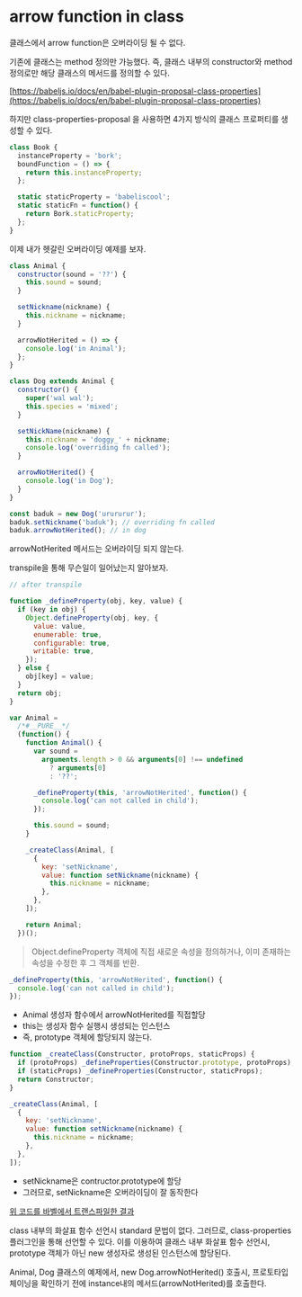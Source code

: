# arrow function in class

클래스에서 arrow function은 오버라이딩 될 수 없다.

기존에 클래스는 method 정의만 가능했다.
즉, 클래스 내부의 constructor와 method 정의로만 해당 클래스의 메서드를 정의할 수 있다.

[https://babeljs.io/docs/en/babel-plugin-proposal-class-properties](https://babeljs.io/docs/en/babel-plugin-proposal-class-properties)

하지만 class-properties-proposal 을 사용하면 4가지 방식의 클래스 프로퍼티를 생성할 수 있다.

```js
class Book {
  instanceProperty = 'bork';
  boundFunction = () => {
    return this.instanceProperty;
  };

  static staticProperty = 'babeliscool';
  static staticFn = function() {
    return Bork.staticProperty;
  };
}
```

이제 내가 헷갈린 오버라이딩 예제를 보자.

```js
class Animal {
  constructor(sound = '??') {
    this.sound = sound;
  }

  setNickname(nickname) {
    this.nickname = nickname;
  }

  arrowNotHerited = () => {
    console.log('in Animal');
  };
}

class Dog extends Animal {
  constructor() {
    super('wal wal');
    this.species = 'mixed';
  }

  setNickName(nickname) {
    this.nickname = 'doggy_' + nickname;
    console.log('overriding fn called');
  }

  arrowNotHerited() {
    console.log('in Dog');
  }
}

const baduk = new Dog('urururur');
baduk.setNickname('baduk'); // overriding fn called
baduk.arrowNotHerited(); // in dog
```

arrowNotHerited 메서드는 오버라이딩 되지 않는다.

transpile을 통해 무슨일이 일어났는지 알아보자.

```js
// after transpile

function _defineProperty(obj, key, value) {
  if (key in obj) {
    Object.defineProperty(obj, key, {
      value: value,
      enumerable: true,
      configurable: true,
      writable: true,
    });
  } else {
    obj[key] = value;
  }
  return obj;
}

var Animal =
  /*#__PURE__*/
  (function() {
    function Animal() {
      var sound =
        arguments.length > 0 && arguments[0] !== undefined
          ? arguments[0]
          : '??';

      _defineProperty(this, 'arrowNotHerited', function() {
        console.log('can not called in child');
      });

      this.sound = sound;
    }

    _createClass(Animal, [
      {
        key: 'setNickname',
        value: function setNickname(nickname) {
          this.nickname = nickname;
        },
      },
    ]);

    return Animal;
  })();
```

> Object.defineProperty
> 객체에 직접 새로운 속성을 정의하거나, 이미 존재하는 속성을 수정한 후 그 객체를 반환.

```js
_defineProperty(this, 'arrowNotHerited', function() {
  console.log('can not called in child');
});
```

- Animal 생성자 함수에서 arrowNotHerited를 직접할당
- this는 생성자 함수 실행시 생성되는 인스턴스
- 즉, prototype 객체에 할당되지 않는다.

```js
function _createClass(Constructor, protoProps, staticProps) {
  if (protoProps) _defineProperties(Constructor.prototype, protoProps);
  if (staticProps) _defineProperties(Constructor, staticProps);
  return Constructor;
}

_createClass(Animal, [
  {
    key: 'setNickname',
    value: function setNickname(nickname) {
      this.nickname = nickname;
    },
  },
]);
```

- setNickname은 contructor.prototype에 할당
- 그러므로, setNickname은 오버라이딩이 잘 동작한다

[위 코드를 바벨에서 트랜스파일한 결과](https://babeljs.io/repl#?babili=false&browsers=&build=&builtIns=false&spec=false&loose=false&code_lz=MYGwhgzhAECCB2BLAtmE0DeAoAkMA9vBAC4BOArsMfqQBQT7nwAm0AvNAOQD83nAlJlw5iAC0QQAdAyasOMlgG4s0VdAC-K6FpwQApsQByiYAGt4YZHtpIzFq4Oxq1I8VNvnLe9tA_29ys6aqjpgpKT4AO6G-MQAEnqkiMR6ctC0gmwAfEI4eIQMIHqSIPgA5rScwGDwvrHQ1SBFrIi1wOIgzAKBapqaWKCQMAAi5dB6AB4pLDAIKGhCqgREZJTUdI64EOQADomVkQuHIN1aqmIS0nvAiHowHJzIiBOpnD3B2qr6Riamhl42X7-TauS5-Lw-TjMcplACeAH1ONAANS-IFeHpLAr4IolcqVfAAN0SSWYrTK0AAZm00M0BFoPlowhForEEkkUswMrlloViqUKpxWtBRmUADTQZlRGLxRLJVLQKxifBdfjvLD9LADArEaAAIzAzHIph88D0kRF-M45AotptpwNRtM0gMxjsAM4juNDsNxskUtZso5qQyiiAA&debug=false&forceAllTransforms=false&shippedProposals=false&circleciRepo=&evaluate=false&fileSize=false&timeTravel=false&sourceType=module&lineWrap=true&presets=es2015%2Cstage-2&prettier=false&targets=&version=7.5.5&externalPlugins=)

class 내부의 화살표 함수 선언시 standard 문법이 없다. 그러므로, class-properties 플러그인을 통해 선언할 수 있다.
이를 이용하여 클래스 내부 화살표 함수 선언시, prototype 객체가 아닌 new 생성자로 생성된 인스턴스에 할당된다.

Animal, Dog 클래스의 예제에서,
new Dog.arrowNotHerited() 호출시, 프로토타입체이닝을 확인하기 전에 instance내의 메서드(arrowNotHerited)를 호출한다.
